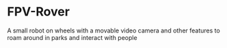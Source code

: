 # FPV-Rover
A small robot on wheels with a movable video camera and other features to roam around in parks and interact with people
